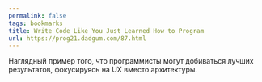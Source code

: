 ```yaml
---
permalink: false
tags: bookmarks
title: Write Code Like You Just Learned How to Program
url: https://prog21.dadgum.com/87.html
---
```

Наглядный пример того, что программисты могут добиваться лучших результатов, фокусируясь на UX вместо архитектуры.
